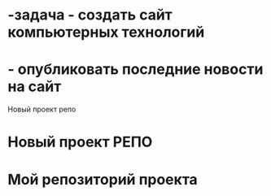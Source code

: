 # -задача - создать сайт компьютерных технологий
# -  опубликовать последние новости на сайт
Новый проект репо
<h1> Новый  проект РЕПО<h1>
Мой репозиторий проекта
